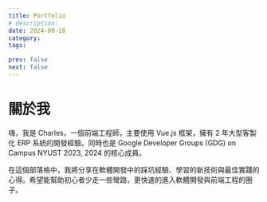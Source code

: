 ```yaml
---
title: Portfolio
# description:
date: 2024-09-18
category:
tags:

prev: false
next: false
---
```


# 關於我

嗨，我是 Charles，一個前端工程師，主要使用 Vue.js 框架，擁有 2 年大型客製化 ERP 系統的開發經驗。同時也是 Google Developer Groups (GDG) on Campus NYUST 2023, 2024 的核心成員。

在這個部落格中，我將分享在軟體開發中的踩坑經驗、學習的新技術與最佳實踐的心得。希望能幫助初心者少走一些彎路，更快速的進入軟體開發與前端工程的圈子。
